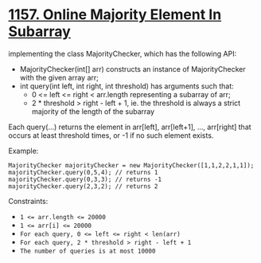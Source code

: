 # [1157. Online Majority Element In Subarray](https://leetcode.com/problems/online-majority-element-in-subarray/)

implementing the class MajorityChecker, which has the following API:

- MajorityChecker(int[] arr) constructs an instance of MajorityChecker with the given array arr;
- int query(int left, int right, int threshold) has arguments such that:
  - 0 <= left <= right < arr.length representing a subarray of arr;
  - 2 * threshold > right - left + 1, ie. the threshold is always a strict majority of the length of the subarray

Each query(...) returns the element in arr[left], arr[left+1], ..., arr[right] that occurs at least threshold times, or -1 if no such element exists.

Example:

```text
MajorityChecker majorityChecker = new MajorityChecker([1,1,2,2,1,1]);
majorityChecker.query(0,5,4); // returns 1
majorityChecker.query(0,3,3); // returns -1
majorityChecker.query(2,3,2); // returns 2
```

Constraints:

- `1 <= arr.length <= 20000`
- `1 <= arr[i] <= 20000`
- `For each query, 0 <= left <= right < len(arr)`
- `For each query, 2 * threshold > right - left + 1`
- `The number of queries is at most 10000`

